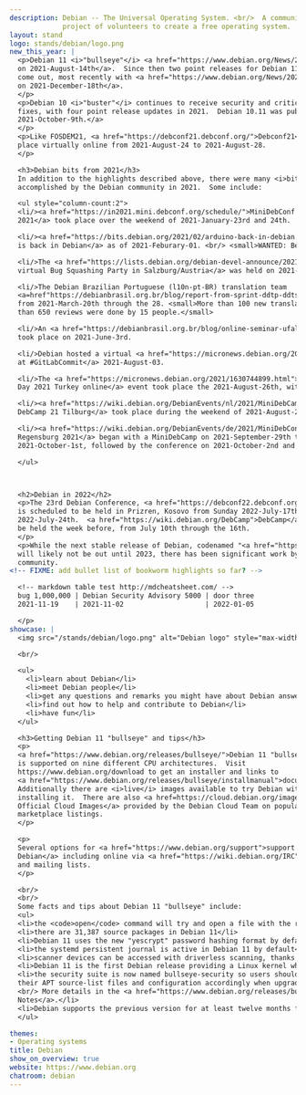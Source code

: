 ```yaml
---
description: Debian -- The Universal Operating System. <br/>  A community
             project of volunteers to create a free operating system.
layout: stand
logo: stands/debian/logo.png
new_this_year: |
  <p>Debian 11 <i>"bullseye"</i> <a href="https://www.debian.org/News/2021/20210814">shipped
  on 2021-August-14th</a>.  Since then two point releases for Debian 11 have
  come out, most recently with <a href="https://www.debian.org/News/2021/20211218">11.2
  on 2021-December-18th</a>.
  </p>
  <p>Debian 10 <i>"buster"</i> continues to receive security and critical bug
  fixes, with four point release updates in 2021.  Debian 10.11 was published
  2021-October-9th.</a>
  </p>
  <p>Like FOSDEM21, <a href="https://debconf21.debconf.org/">Debconf21</a> took
  place virtually online from 2021-August-24 to 2021-August-28.
  </p>

  <h3>Debian bits from 2021</h3>
  In addition to the highlights described above, there were many <i>bits</i>
  accomplished by the Debian community in 2021.  Some include:

  <ul style="column-count:2">
  <li/><a href="https://in2021.mini.debconf.org/schedule/">MiniDebConf India
  2021</a> took place over the weekend of 2021-January-23rd and 24th.

  <li/><a href="https://bits.debian.org/2021/02/arduino-back-in-debian.html">Arduino
  is back in Debian</a> as of 2021-Feburary-01. <br/> <small>WANTED: Beta Testers for Arduino</small>

  <li/>The <a href="https://lists.debian.org/debian-devel-announce/2021/04/msg00010.html">First
  virtual Bug Squashing Party in Salzburg/Austria</a> was held on 2021-April-24th and 25th.

  <li/>The Debian Brazilian Portuguese (l10n-pt-BR) translation team
  <a=href"https://debianbrasil.org.br/blog/report-from-sprint-ddtp-ddtss-by-l10n-pt-br-team/">organised a sprint</a>
  from 2021-March-20th through the 28. <small>More than 100 new translations and more
  than 650 reviews were done by 15 people.</small>

  <li/>An <a href="https://debianbrasil.org.br/blog/online-seminar-ufal/">online seminar at UFAL - Brasil</a>
  took place on 2021-June-3rd.

  <li/>Debian hosted a virtual <a href="https://micronews.debian.org/2021/1628014510.html">booth
  at #GitLabCommit</a> 2021-August-03.

  <li/>The <a href="https://micronews.debian.org/2021/1630744899.html">Debian
  Day 2021 Turkey online</a> event took place the 2021-August-26th, with 57 participants!

  <li/><a href="https://wiki.debian.org/DebianEvents/nl/2021/MiniDebCamp21Tilburg">Mini
  DebCamp 21 Tilburg</a> took place during the weekend of 2021-August-28th and 29th.

  <li/><a href="https://wiki.debian.org/DebianEvents/de/2021/MiniDebConfRegensburg/">MiniDebConf
  Regensburg 2021</a> began with a MiniDebCamp on 2021-September-29th to
  2021-October-1st, followed by the conference on 2021-October-2nd and 3rd.

  </ul>



  <h2>Debian in 2022</h2>
  <p>The 23rd Debian Conference, <a href="https://debconf22.debconf.org/">Debconf22</a>,
  is scheduled to be held in Prizren, Kosovo from Sunday 2022-July-17th through
  2022-July-24th.  <a href="https://wiki.debian.org/DebCamp">DebCamp</a> will
  be held the week before, from July 10th through the 16th.
  </p>
  <p>While the next stable release of Debian, codenamed "<a href="https://www.debian.org/releases/bookworm/">bookworm</a>",
  will likely not be out until 2023, there has been significant work by the
  community.
<!-- FIXME: add bullet list of bookworm highlights so far? -->

  <!-- markdown table test http://mdcheatsheet.com/ -->
  bug 1,000,000 | Debian Security Advisory 5000 | door three
  2021-11-19    | 2021-11-02                    | 2022-01-05

  </p>
showcase: |
  <img src="/stands/debian/logo.png" alt="Debian logo" style="max-width: 20%" />

  <br/>

  <ul>
    <li>learn about Debian</li>
    <li>meet Debian people</li>
    <li>get any questions and remarks you might have about Debian answered by Debian people</li>
    <li>find out how to help and contribute to Debian</li>
    <li>have fun</li>
  </ul>

  <h3>Getting Debian 11 "bullseye" and tips</h3>
  <p>
  <a href="https://www.debian.org/releases/bullseye/">Debian 11 "bullseye"</a>
  is supported on nine different CPU architectures.  Visit
  https://www.debian.org/download to get an installer and links to
  <a href="https://www.debian.org/releases/bullseye/installmanual">documentation</a>.
  Additionally there are <i>live</i> images available to try Debian without
  installing it.  There are also <a href=https://cloud.debian.org/images/cloud/>Debian
  Official Cloud Images</a> provided by the Debian Cloud Team on popular cloud
  marketplace listings.
  </p>

  <p>
  Several options for <a href="https://www.debian.org/support">support with
  Debian</a> including online via <a href="https://wiki.debian.org/IRC">IRC</a>
  and mailing lists.
  </p>

  <br/>
  <br/>
  Some facts and tips about Debian 11 "bullseye" include:
  <ul>
  <li>the <code>open</code> command will try and open a file with the right program</li>
  <li>there are 31,387 source packages in Debian 11</li>
  <li>Debian 11 uses the new "yescrypt" password hashing format by default</li>
  <li>the systemd persistent journal is active in Debian 11 by default</li>
  <li>scanner devices can be accessed with driverless scanning, thanks to the new "sane-airscan" package</li>
  <li>Debian 11 is the first Debian release providing a Linux kernel which has support for the exFAT filesystem</li>
  <li>the security suite is now named bullseye-security so users should adapt
  their APT source-list files and configuration accordingly when upgrading.
  <br/> More details in the <a href="https://www.debian.org/releases/bullseye/amd64/release-notes/ch-information.en.html#security-archive">Release
  Notes</a>.</li>
  <li>Debian supports the previous version for at least twelve months following a new release, before it moves to the LTS and eLTS teams for further maintenance</li>
  </ul>

themes:
- Operating systems
title: Debian
show_on_overview: true
website: https://www.debian.org
chatroom: debian
---
```

